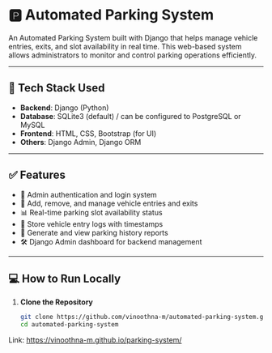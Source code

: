# 🅿️ Automated Parking System

An Automated Parking System built with Django that helps manage vehicle entries, exits, and slot availability in real time. This web-based system allows administrators to monitor and control parking operations efficiently.

---

## 🚀 Tech Stack Used

- **Backend**: Django (Python)
- **Database**: SQLite3 (default) / can be configured to PostgreSQL or MySQL
- **Frontend**: HTML, CSS, Bootstrap (for UI)
- **Others**: Django Admin, Django ORM

---

## ✅ Features

- 🔐 Admin authentication and login system
- 🚗 Add, remove, and manage vehicle entries and exits
- 📊 Real-time parking slot availability status
- 📁 Store vehicle entry logs with timestamps
- 🧾 Generate and view parking history reports
- 🛠️ Django Admin dashboard for backend management

---

## 💻 How to Run Locally

1. **Clone the Repository**
   ```bash
   git clone https://github.com/vinoothna-m/automated-parking-system.git
   cd automated-parking-system

Link:
https://vinoothna-m.github.io/parking-system/
